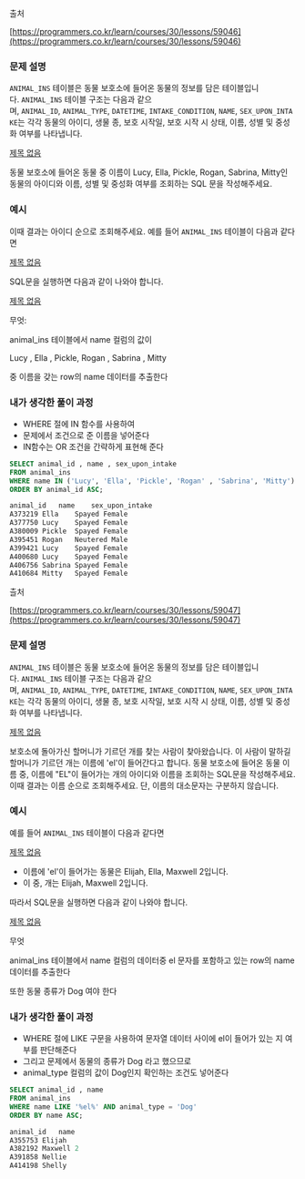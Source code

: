 출처

[https://programmers.co.kr/learn/courses/30/lessons/59046](https://programmers.co.kr/learn/courses/30/lessons/59046)

### **문제 설명**

`ANIMAL_INS` 테이블은 동물 보호소에 들어온 동물의 정보를 담은 테이블입니다. `ANIMAL_INS` 테이블 구조는 다음과 같으며, `ANIMAL_ID`, `ANIMAL_TYPE`, `DATETIME`, `INTAKE_CONDITION`, `NAME`, `SEX_UPON_INTAKE`는 각각 동물의 아이디, 생물 종, 보호 시작일, 보호 시작 시 상태, 이름, 성별 및 중성화 여부를 나타냅니다.

[제목 없음](https://www.notion.so/8c95204367384054b7a75eab07ba0382)

동물 보호소에 들어온 동물 중 이름이 Lucy, Ella, Pickle, Rogan, Sabrina, Mitty인 동물의 아이디와 이름, 성별 및 중성화 여부를 조회하는 SQL 문을 작성해주세요.

### 예시

이때 결과는 아이디 순으로 조회해주세요. 예를 들어 `ANIMAL_INS` 테이블이 다음과 같다면

[제목 없음](https://www.notion.so/a1cd33a55f6c49b58de099db5776f9ef)

SQL문을 실행하면 다음과 같이 나와야 합니다.

[제목 없음](https://www.notion.so/d5117befd8724838a9dc60e5c733fba5)

무엇:

animal_ins 테이블에서 name 컬럼의 값이

Lucy , Ella ,  Pickle,  Rogan , Sabrina ,  Mitty

중 이름을 갖는 row의 name 데이터를 추출한다

### 내가 생각한 풀이 과정

- WHERE 절에 IN 함수를 사용하여
- 문제에서 조건으로 준 이름을 넣어준다
- IN함수는 OR 조건을 간략하게 표현해 준다

```sql
SELECT animal_id , name , sex_upon_intake 
FROM animal_ins
WHERE name IN ('Lucy', 'Ella', 'Pickle', 'Rogan' , 'Sabrina', 'Mitty')
ORDER BY animal_id ASC;
```

```sql
animal_id	name	sex_upon_intake
A373219	Ella	Spayed Female
A377750	Lucy	Spayed Female
A380009	Pickle	Spayed Female
A395451	Rogan	Neutered Male
A399421	Lucy	Spayed Female
A400680	Lucy	Spayed Female
A406756	Sabrina	Spayed Female
A410684	Mitty	Spayed Female
```





츨처

[https://programmers.co.kr/learn/courses/30/lessons/59047](https://programmers.co.kr/learn/courses/30/lessons/59047)

### **문제 설명**

`ANIMAL_INS` 테이블은 동물 보호소에 들어온 동물의 정보를 담은 테이블입니다. `ANIMAL_INS` 테이블 구조는 다음과 같으며, `ANIMAL_ID`, `ANIMAL_TYPE`, `DATETIME`, `INTAKE_CONDITION`, `NAME`, `SEX_UPON_INTAKE`는 각각 동물의 아이디, 생물 종, 보호 시작일, 보호 시작 시 상태, 이름, 성별 및 중성화 여부를 나타냅니다.

[제목 없음](https://www.notion.so/c7bbcfd216db42e9b88a103cfb573a2b)

보호소에 돌아가신 할머니가 기르던 개를 찾는 사람이 찾아왔습니다. 이 사람이 말하길 할머니가 기르던 개는 이름에 'el'이 들어간다고 합니다. 동물 보호소에 들어온 동물 이름 중, 이름에 "EL"이 들어가는 개의 아이디와 이름을 조회하는 SQL문을 작성해주세요. 이때 결과는 이름 순으로 조회해주세요. 단, 이름의 대소문자는 구분하지 않습니다.

### 예시

예를 들어 `ANIMAL_INS` 테이블이 다음과 같다면

[제목 없음](https://www.notion.so/2776bade24344258bb3c8b0dc4aeb476)

- 이름에 'el'이 들어가는 동물은 Elijah, Ella, Maxwell 2입니다.
- 이 중, 개는 Elijah, Maxwell 2입니다.

따라서 SQL문을 실행하면 다음과 같이 나와야 합니다.

[제목 없음](https://www.notion.so/9c4d96d715304941beac50843502e460)

무엇

animal_ins 테이블에서 name 컬럼의 데이터중 el 문자를 포함하고 있는 row의 name 데이터를 추출한다

또한 동물 종류가 Dog 여야 한다

### 내가 생각한 풀이 과정

- WHERE 절에 LIKE 구문을 사용하여 문자열 데이터 사이에 el이 들어가 있는 지 여부를 판단해준다
- 그리고 문제에서 동물의 종류가 Dog 라고 했으므로
- animal_type 컬럼의 값이 Dog인지 확인하는 조건도 넣어준다

```sql
SELECT animal_id , name
FROM animal_ins
WHERE name LIKE '%el%' AND animal_type = 'Dog'
ORDER BY name ASC;
```

 

```sql
animal_id	name
A355753	Elijah
A382192	Maxwell 2
A391858	Nellie
A414198	Shelly
```